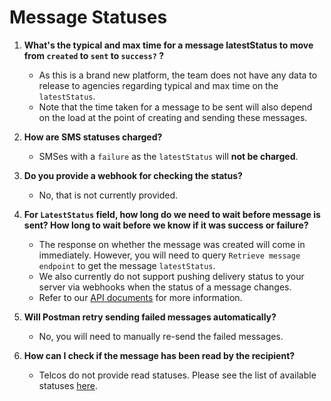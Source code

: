 # Message Statuses

1.  **What's the typical and max time for a message latestStatus to move from `created` to `sent` to `success?` ?**

    * As this is a brand new platform, the team does not have any data to release to agencies regarding typical and max time on the `latestStatus`.
    * Note that the time taken for a message to be sent will also depend on the load at the point of creating and sending these messages.


2.  **How are SMS statuses charged?**

    * SMSes with a `failure` as the `latestStatus` will **not be charged**.


3.  **Do you provide a webhook for checking the status?**

    * No, that is not currently provided.


4.  **For `LatestStatus` field, how long do we need to wait before message is sent? How long to wait before we know if it was success or failure?**

    * The response on whether the message was created will come in immediately. However, you will need to query `Retrieve message endpoint` to get the message `latestStatus`.&#x20;
    * We also currently do not support pushing delivery status to your server via webhooks when the status of a message changes.&#x20;
    * Refer to our [API documents](https://api-docs.postman.gov.sg/endpoints-for-api-users/single-send) for more information.


5.  **Will Postman retry sending failed messages automatically?**

    * No, you will need to manually re-send the failed messages.


6. **How can I check if the message has been read by the recipient?**
   * Telcos do not provide read statuses. Please see the list of available statuses [here](https://postman-v2.guides.gov.sg/endpoints-for-api-users/the-message-object#lateststatus-string).
